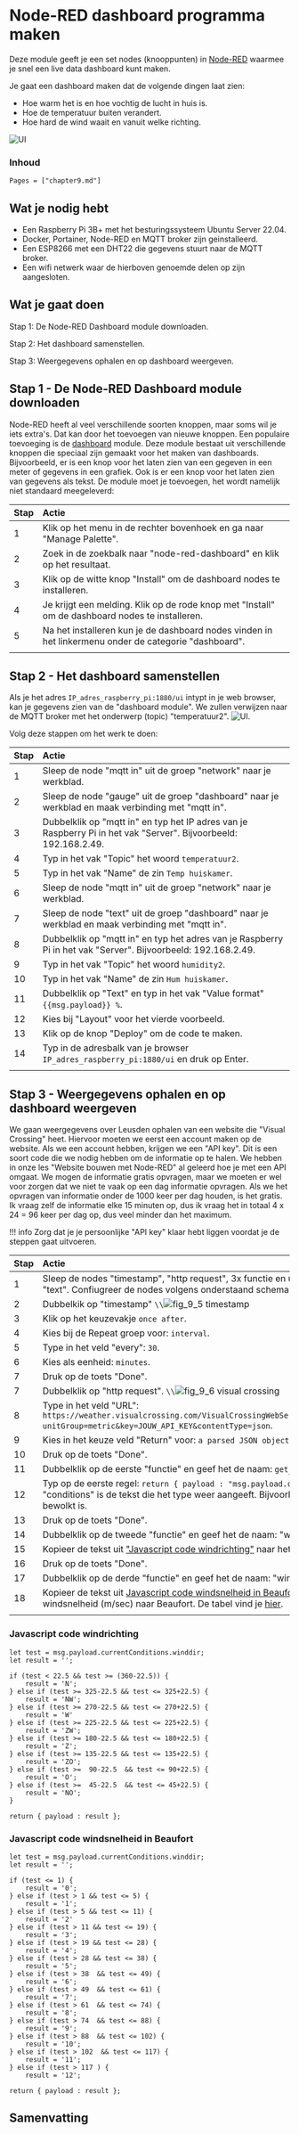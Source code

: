 # Node-RED dashboard programma maken

Deze module geeft je een set nodes (knooppunten) in [Node-RED](https://flows.nodered.org/node/node-red-dashboard) waarmee je snel een live data dashboard kunt maken.

Je gaat een dashboard maken dat de volgende dingen laat zien:
- Hoe warm het is en hoe vochtig de lucht in huis is.
- Hoe de temperatuur buiten verandert.
- Hoe hard de wind waait en vanuit welke richting.

![UI](assets/fig_9_2.png)

### Inhoud

```@contents
Pages = ["chapter9.md"]
```

## Wat je nodig hebt

- Een Raspberry Pi 3B+ met het besturingssysteem Ubuntu Server 22.04.
- Docker, Portainer, Node-RED en MQTT broker zijn geinstalleerd.
- Een ESP8266 met een DHT22 die gegevens stuurt naar de MQTT broker.
- Een wifi netwerk waar de hierboven genoemde delen op zijn aangesloten.

## Wat je gaat doen

Stap 1: De Node-RED Dashboard module downloaden.

Stap 2: Het dashboard samenstellen.

Stap 3: Weergegevens ophalen en op dashboard weergeven.

## Stap 1 - De Node-RED Dashboard module downloaden

Node-RED heeft al veel verschillende soorten knoppen, maar soms wil je iets extra's. Dat kan door het toevoegen van nieuwe knoppen. Een populaire toevoeging is de [dashboard](https://flows.nodered.org/node/node-red-dashboard) module. Deze module bestaat uit verschillende knoppen die speciaal zijn gemaakt voor het maken van dashboards. Bijvoorbeeld, er is een knop voor het laten zien van een gegeven in een meter of gegevens in een grafiek. Ook is er een knop voor het laten zien van gegevens als tekst. De module moet je toevoegen, het wordt namelijk niet standaard meegeleverd:

|Stap        | Actie      |
|:---------- | :---------- |
| 1 | Klik op het menu in de rechter bovenhoek en ga naar "Manage Palette". |
| 2 | Zoek in de zoekbalk naar "node-red-dashboard" en klik op het resultaat. |
| 3 | Klik op de witte knop "Install" om de dashboard nodes te installeren. |
| 4 | Je krijgt een melding. Klik op de rode knop met "Install" om de dashboard nodes te installeren. |
| 5 | Na het installeren kun je de dashboard nodes vinden in het linkermenu onder de categorie "dashboard". |
||

## Stap 2 - Het dashboard samenstellen

Als je het adres `IP_adres_raspberry_pi:1880/ui` intypt in je web browser, kan je gegevens zien van de "dashboard module". We zullen verwijzen naar de MQTT broker met het onderwerp (topic) "temperatuur2".
![UI](assets/fig_9_3.png).

Volg deze stappen om het werk te doen:
 
|Stap        | Actie      |
|:---------- | :---------- |
| 1 | Sleep de node "mqtt in" uit de groep "network" naar je werkblad. |
| 2 | Sleep de node "gauge" uit de groep "dashboard" naar je werkblad en maak verbinding met "mqtt in". |
| 3 | Dubbelklik op "mqtt in" en typ het IP adres van je Raspberry Pi in het vak "Server". Bijvoorbeeld: 192.168.2.49. |
| 4 | Typ in het vak "Topic" het woord `temperatuur2`. |
| 5 | Typ in het vak "Name" de zin `Temp huiskamer`. |
| 6 | Sleep de node "mqtt in" uit de groep "network" naar je werkblad. |
| 7 | Sleep de node "text" uit de groep "dashboard" naar je werkblad en maak verbinding met "mqtt in". |
| 8 | Dubbelklik op "mqtt in" en typ het adres van je Raspberry Pi in het vak "Server". Bijvoorbeeld: 192.168.2.49. |
| 9 | Typ in het vak "Topic" het woord `humidity2`. |
| 10 | Typ in het vak "Name" de zin `Hum huiskamer`. |
| 11 | Dubbelklik op "Text" en typ in het vak "Value format" `{{msg.payload}} %`. |
| 12 | Kies bij "Layout" voor het vierde voorbeeld. |
| 13 | Klik op de knop "Deploy" om de code te maken. |  
| 14 | Typ in de adresbalk van je browser `IP_adres_raspberry_pi:1880/ui` en druk op Enter. |
||


## Stap 3 - Weergegevens ophalen en op dashboard weergeven

We gaan weergegevens over Leusden ophalen van een website die "Visual Crossing" heet. Hiervoor moeten we eerst een account maken op de website. Als we een account hebben, krijgen we een "API key". Dit is een soort code die we nodig hebben om de informatie op te halen. We hebben in onze les "Website bouwen met Node-RED" al geleerd hoe je met een API omgaat. We mogen de informatie gratis opvragen, maar we moeten er wel voor zorgen dat we niet te vaak op een dag informatie opvragen. Als we het opvragen van informatie onder de 1000 keer per dag houden, is het gratis. Ik vraag zelf de informatie elke 15 minuten op, dus ik vraag het in totaal 4 x 24 = 96 keer per dag op, dus veel minder dan het maximum.

!!! info
    Zorg dat je je persoonlijke "API key" klaar hebt liggen voordat je de steppen gaat uitvoeren.

|Stap        | Actie      |
|:---------- | :---------- |
| 1 | Sleep de nodes "timestamp", "http request", 3x functie en uit de groep dashboard "chart" en 3x "text". Confiugreer de nodes volgens onderstaand schema. ``\\``![schema](assets/fig_9_4.png) |
| 2 | Dubbelkik op "timestamp" ``\\``![fig_9_5 timestamp](assets/fig_9_5.png)|
| 3 | Klik op het keuzevakje `once after`. |
| 4 | Kies bij de Repeat groep voor: `interval`. |
| 5 | Type in het veld "every": `30`. | 
| 6 | Kies als eenheid: `minutes`. |
| 7 | Druk op de toets "Done". |
| 7 | Dubbelklik op "http request". ``\\``![fig_9_6 visual crossing](assets/fig_9_6.png)|
| 8 | Type in het veld "URL": `https://weather.visualcrossing.com/VisualCrossingWebServices/rest/services/timeline/Leusden?unitGroup=metric&key=JOUW_API_KEY&contentType=json`.
| 9 | Kies in het keuze veld "Return" voor: `a parsed JSON object`.
| 10 | Druk op de toets "Done". |
| 11 | Dubbelklik op de eerste "functie" en geef het de naam: `get_actual_temp`. ``\\``![get_actual_temp](assets/fig_9_7.png) |
| 12 | Typ op de eerste regel: `return { payload : "msg.payload.currentConditions.conditions };`. "conditions" is de tekst die het type weer aangeeft. Bijvoorbeeld "overcast", betekent dat het bewolkt is. |
| 13 | Druk op de toets "Done". |
| 14 | Dubbelklik op de tweede "functie" en geef het de naam: "windrichting". ``\\``![windrichting](assets/fig_9_8.png) |
| 15 | Kopieer de tekst uit ["Javascript code windrichting"](#Javascript-code-windrichting) naar het code blok.
| 16 | Druk op de toets "Done". |
| 17 | Dubbelklik op de derde "functie" en geef het de naam: "windsnelheid". |
| 18 | Kopieer de tekst uit [Javascript code windsnelheid in Beaufort](#javascript-code-windsnelheid-in-beaufort). Hiermee converteren we de windsnelheid (m/sec) naar Beaufort. De tabel vind je [hier](https://www.kuijntjes.nl/weer/windsnelheid.htm). |
|| 

### Javascript code windrichting
```
let test = msg.payload.currentConditions.winddir;
let result = '';

if (test < 22.5 && test >= (360-22.5)) {
    result = 'N';
} else if (test >= 325-22.5 && test <= 325+22.5) {
    result = 'NW';
} else if (test >= 270-22.5 && test <= 270+22.5) {
    result = 'W'
} else if (test >= 225-22.5 && test <= 225+22.5) {
    result = 'ZW';
} else if (test >= 180-22.5 && test <= 180+22.5) {
    result = 'Z';
} else if (test >= 135-22.5 && test <= 135+22.5) {
    result = 'ZO';
} else if (test >=  90-22.5  && test <= 90+22.5) {
    result = 'O';
} else if (test >=  45-22.5  && test <= 45+22.5) {
    result = 'NO';
}

return { payload : result };
```

### Javascript code windsnelheid in Beaufort
```
let test = msg.payload.currentConditions.winddir;
let result = '';

if (test <= 1) {
    result = '0';
} else if (test > 1 && test <= 5) {
    result = '1';
} else if (test > 5 && test <= 11) {
    result = '2'
} else if (test > 11 && test <= 19) {
    result = '3';
} else if (test > 19 && test <= 28) {
    result = '4';
} else if (test > 28 && test <= 38) {
    result = '5';
} else if (test > 38  && test <= 49) {
    result = '6';
} else if (test > 49  && test <= 61) {
    result = '7';
} else if (test > 61  && test <= 74) {
    result = '8';
} else if (test > 74  && test <= 88) {
    result = '9';
} else if (test > 88  && test <= 102) {
    result = '10';
} else if (test > 102  && test <= 117) {
    result = '11';
} else if (test > 117 ) {
    result = '12';

return { payload : result };
```

## Samenvatting